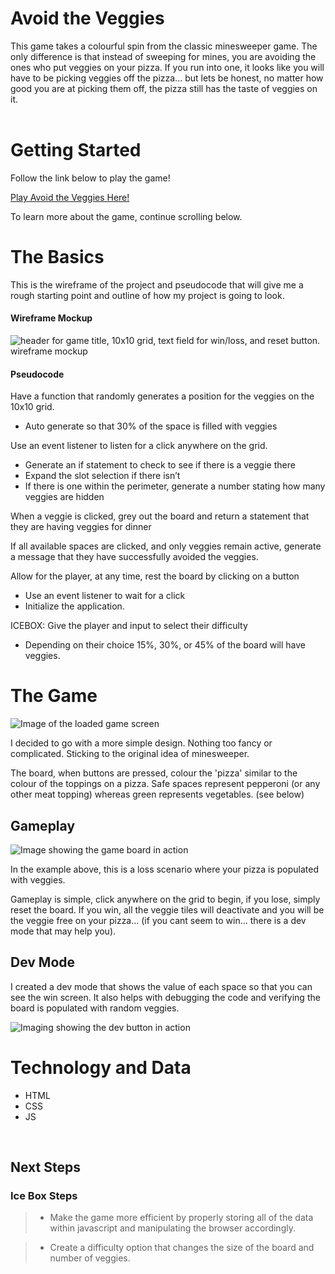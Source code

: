 # Avoid the Veggies

This game takes a colourful spin from the classic minesweeper game. The only difference is that instead of sweeping for mines, you are avoiding the ones who put veggies on your pizza. If you run into one, it looks like you will have to be picking veggies off the pizza... but lets be honest, no matter how good you are at picking them off, the pizza still has the taste of veggies on it.
<br>
<br>

# Getting Started

Follow the link below to play the game!

[Play Avoid the Veggies Here!](https://cdn-bsct.github.io/avoid-the-veggies/)

To learn more about the game, continue scrolling below.

# The Basics

This is the wireframe of the project and pseudocode that will give me a rough starting point and outline of how my project is going to look.

#### **Wireframe Mockup**

![header for game title, 10x10 grid, text field for win/loss, and reset button. wireframe mockup](https://i.imgur.com/hYdMkb9.png)

#### **Pseudocode**

Have a function that randomly generates a position for the veggies on the 10x10 grid.

- Auto generate so that 30% of the space is filled with veggies

Use an event listener to listen for a click anywhere on the grid.

- Generate an if statement to check to see if there is a veggie there
- Expand the slot selection if there isn’t
- If there is one within the perimeter, generate a number stating how many veggies are hidden

When a veggie is clicked, grey out the board and return a statement that they are having veggies for dinner

If all available spaces are clicked, and only veggies remain active, generate a message that they have successfully avoided the veggies.

Allow for the player, at any time, rest the board by clicking on a button

- Use an event listener to wait for a click
- Initialize the application.

ICEBOX: Give the player and input to select their difficulty

- Depending on their choice 15%, 30%, or 45% of the board will have veggies.

# The Game

![Image of the loaded game screen](https://i.imgur.com/gv5OuvJ.png)

I decided to go with a more simple design. Nothing too fancy or complicated. Sticking to the original idea of minesweeper.

The board, when buttons are pressed, colour the 'pizza' similar to the colour of the toppings on a pizza. Safe spaces represent pepperoni (or any other meat topping) whereas green represents vegetables. (see below)

## **Gameplay**

![Image showing the game board in action](https://i.imgur.com/WtzreOw.png)

In the example above, this is a loss scenario where your pizza is populated with veggies.

Gameplay is simple, click anywhere on the grid to begin, if you lose, simply reset the board. If you win, all the veggie tiles will deactivate and you will be the veggie free on your pizza... (if you cant seem to win... there is a dev mode that may help you).

## **Dev Mode**

I created a dev mode that shows the value of each space so that you can see the win screen. It also helps with debugging the code and verifying the board is populated with random veggies.

![Imaging showing the dev button in action](https://i.imgur.com/StRYJbx.png)

# Technology and Data

- HTML
- CSS
- JS

<br/>

## **Next Steps**

### Ice Box Steps

> - Make the game more efficient by properly storing all of the data within javascript and manipulating the browser accordingly.

> - Create a difficulty option that changes the size of the board and number of veggies.
